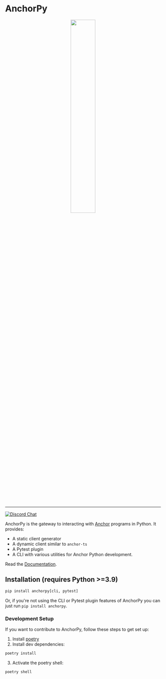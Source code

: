 # AnchorPy
<div align="center">
    <img src="https://raw.githubusercontent.com/kevinheavey/anchorpy/main/docs/img/logo.png" width="40%" height="40%">
</div>

---

[![Discord Chat](https://img.shields.io/discord/889577356681945098?color=blueviolet)](https://discord.gg/sxy4zxBckh)  

AnchorPy is the gateway to interacting with [Anchor](https://github.com/project-serum/anchor) programs in Python.
It provides:

- A static client generator
- A dynamic client similar to `anchor-ts`
- A Pytest plugin
- A CLI with various utilities for Anchor Python development.

Read the [Documentation](https://kevinheavey.github.io/anchorpy/).



## Installation (requires Python >=3.9)

```sh
pip install anchorpy[cli, pytest]

```
Or, if you're not using the CLI or Pytest plugin features of AnchorPy you can just run `pip install anchorpy`.

### Development Setup

If you want to contribute to AnchorPy, follow these steps to get set up:

1. Install [poetry](https://python-poetry.org/docs/#installation)
2. Install dev dependencies:
```sh
poetry install

```
3. Activate the poetry shell:
```sh
poetry shell

```
